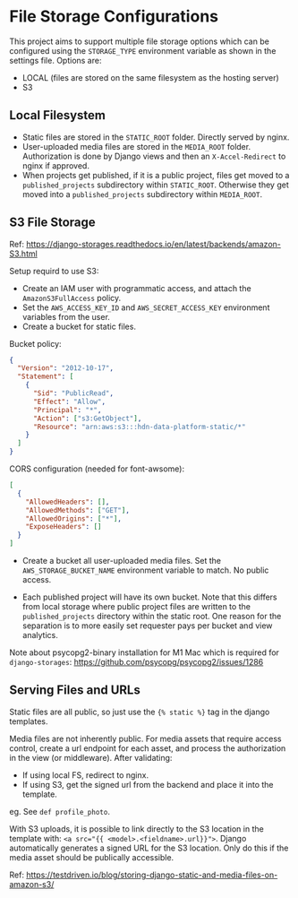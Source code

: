 # File Storage Configurations

This project aims to support multiple file storage options which can be configured using the `STORAGE_TYPE` environment variable as shown in the settings file. Options are:

- LOCAL (files are stored on the same filesystem as the hosting server)
- S3

## Local Filesystem

- Static files are stored in the `STATIC_ROOT` folder. Directly served by nginx.
- User-uploaded media files are stored in the `MEDIA_ROOT` folder. Authorization is done by Django views and then an `X-Accel-Redirect` to nginx if approved.
- When projects get published, if it is a public project, files get moved to a `published_projects` subdirectory within `STATIC_ROOT`. Otherwise they get moved into a `published_projects` subdirectory within `MEDIA_ROOT`.

## S3 File Storage

Ref: https://django-storages.readthedocs.io/en/latest/backends/amazon-S3.html

Setup requird to use S3:

- Create an IAM user with programmatic access, and attach the `AmazonS3FullAccess` policy.
- Set the `AWS_ACCESS_KEY_ID` and `AWS_SECRET_ACCESS_KEY` environment variables from the user.
- Create a bucket for static files.

Bucket policy:

```json
{
  "Version": "2012-10-17",
  "Statement": [
    {
      "Sid": "PublicRead",
      "Effect": "Allow",
      "Principal": "*",
      "Action": ["s3:GetObject"],
      "Resource": "arn:aws:s3:::hdn-data-platform-static/*"
    }
  ]
}
```

CORS configuration (needed for font-awsome):

```json
[
  {
    "AllowedHeaders": [],
    "AllowedMethods": ["GET"],
    "AllowedOrigins": ["*"],
    "ExposeHeaders": []
  }
]
```

- Create a bucket all user-uploaded media files. Set the `AWS_STORAGE_BUCKET_NAME` environment variable to match. No public access.

- Each published project will have its own bucket. Note that this differs from local storage where public project files are written to the `published_projects` directory within the static root. One reason for the separation is to more easily set requester pays per bucket and view analytics. 

Note about psycopg2-binary installation for M1 Mac which is required for `django-storages`: https://github.com/psycopg/psycopg2/issues/1286

## Serving Files and URLs

Static files are all public, so just use the `{% static %}` tag in the django templates.

Media files are not inherently public. For media assets that require access control, create a url endpoint for each asset, and process the authorization in the view (or middleware). After validating:
- If using local FS, redirect to nginx.
- If using S3, get the signed url from the backend and place it into the template.

eg. See `def profile_photo`.

With S3 uploads, it is possible to link directly to the S3 location in the template with: `<a src="{{ <model>.<fieldname>.url}}">`. Django automatically generates a signed URL for the S3 location. Only do this if the media asset should be publically accessible.

Ref: https://testdriven.io/blog/storing-django-static-and-media-files-on-amazon-s3/
